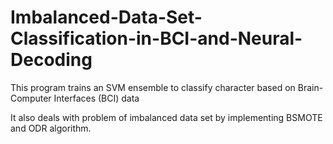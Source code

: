# Imbalanced-Data-Set-Classification-in-BCI-and-Neural-Decoding

This program trains an SVM ensemble to classify character based on Brain-Computer Interfaces (BCI) data

It also deals with problem of imbalanced data set by implementing BSMOTE and ODR algorithm.
